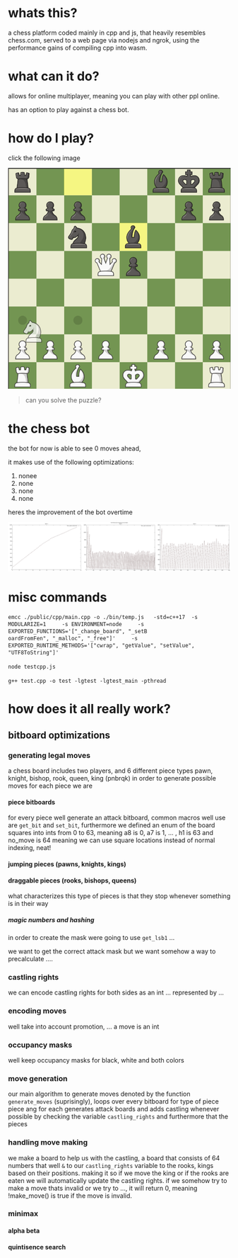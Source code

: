 # whats this?

a chess platform coded mainly in cpp and js, that heavily resembles chess.com, served to a web page via nodejs and ngrok, using the performance gains of compiling cpp into wasm.

# what can it do?

allows for online multiplayer, meaning you can play with other ppl online.

has an option to play against a chess bot.

# how do I play?

click the following image

[![chess](./public/resources/image.png)](https://suarezmanuel.github.io/chess/)

> can you solve the puzzle?

# the chess bot

the bot for now is able to see 0 moves ahead,

it makes use of the following optimizations:
1. nonee
2. none
3. none
4. none

heres the improvement of the bot overtime 

[![](./public/resources/comparison.png)]()


# misc commands

```
emcc ./public/cpp/main.cpp -o ./bin/temp.js   -std=c++17  -s MODULARIZE=1     -s ENVIRONMENT=node     -s EXPORTED_FUNCTIONS='["_change_board", "_setB
oardFromFen", "_malloc", "_free"]'     -s EXPORTED_RUNTIME_METHODS='["cwrap", "getValue", "setValue", "UTF8ToString"]'

node testcpp.js

g++ test.cpp -o test -lgtest -lgtest_main -pthread
```

# how does it all really work?

## bitboard optimizations

### generating legal moves

a chess board includes two players, and 6 different piece types pawn, knight, bishop, rook, queen, king (pnbrqk)
in order to generate possible moves for each piece we are

#### piece bitboards

for every piece well generate an attack bitboard, common macros well use are `get_bit` and `set_bit`, furthermore we 
defined an enum of the board squares into ints from 0 to 63, meaning a8 is 0, a7 is 1, ... , h1 is 63 and no_move is 64
meaning we can use square locations instead of normal indexing, neat!

#### jumping pieces (pawns, knights, kings)

#### draggable pieces (rooks, bishops, queens)

what characterizes this type of pieces is that they stop whenever something is in their way

##### magic numbers and hashing

in order to create the mask were going to use `get_lsb1` ...

we want to get the correct attack mask but we want somehow a way to precalculate ....

### castling rights

we can encode castling rights for both sides as an int ... represented by ...

### encoding moves

well take into account promotion, ... a move is an int

### occupancy masks

well keep occupancy masks for black, white and both colors 

### move generation

our main algorithm to generate moves denoted by the function `generate_moves` (suprisingly), loops over every bitboard for type of piece piece 
ang for each generates attack boards and adds castling whenever possible by checking the variable `castling_rights` and furthermore that
the pieces 

### handling move making

we make a board to help us with the castling, a board that consists of 64 numbers that well `&` to our `castling_rights` variable
to the rooks, kings based on their positions. making it so if we move the king or if the rooks are eaten we will automatically update the
castling rights.
if we somehow try to make a move thats invalid or we try to ..., it will return 0, meaning !make_move() is true if the move is invalid.

### minimax

#### alpha beta

#### quintisence search